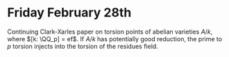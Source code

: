 # Friday February 28th

Continuing Clark-Xarles paper on torsion points of abelian varieties $A/k$, where $[k: \QQ_p] = ef$.
If $A/k$ has potentially good reduction, the prime to $p$ torsion injects into the torsion of the residues field.
